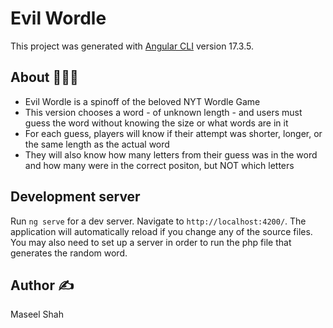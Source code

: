 # Evil Wordle

This project was generated with [Angular CLI](https://github.com/angular/angular-cli) version 17.3.5.

## About 👾🧩📱
* Evil Wordle is a spinoff of the beloved NYT Wordle Game
* This version chooses a word - of unknown length - and users must guess the word without knowing the size or what words are in it
* For each guess, players will know if their attempt was shorter, longer, or the same length as the actual word
* They will also know how many letters from their guess was in the word and how many were in the correct positon, but NOT which letters

## Development server

Run `ng serve` for a dev server. Navigate to `http://localhost:4200/`. The application will automatically reload if you change any of the source files.
You may also need to set up a server in order to run the php file that generates the random word.

## Author ✍️

Maseel Shah
